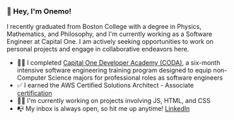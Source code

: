 ### 👋 Hey, I'm Onemo!

I recently graduated from Boston College with a degree in Physics, Mathematics, and Philosophy, and I'm currently working as a Software Engineer at Capital One. I am actively seeking opportunities to work on personal projects and engage in collaborative endeavors here.

- 👨‍🎓 I completed [Capital One Developer Academy (CODA)](https://www.capitalone.com/tech/culture/coda-making-tech-move/), a six-month intensive software engineering training program designed to equip non-Computer Science majors for professional roles as software engineers
- ✅ I earned the AWS Certified Solutions Architect - Associate [certification](https://www.credly.com/badges/1df6a9b7-e6c6-4d8e-85ee-f45a8e17ceba/public_url)
- 👨‍💻 I'm currently working on projects involving JS, HTML, and CSS
- 📭 My inbox is always open, so hit me up anytime! [LinkedIn](https://www.linkedin.com/in/onemokang0708/)
